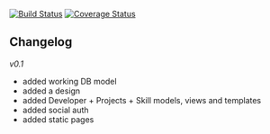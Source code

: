 [![Build Status](https://travis-ci.org/acidjunk/django-scrumboard.svg?branch=master)](https://travis-ci.org/acidjunk/django-scrumboard) [![Coverage Status](https://coveralls.io/repos/acidjunk/django-scrumboard/badge.svg?branch=master)](https://coveralls.io/r/acidjunk/django-scrumboard?branch=master)

Changelog
----------
*v0.1*
- added working DB model
- added a design
- added Developer + Projects + Skill models, views and templates
- added social auth
- added static pages
